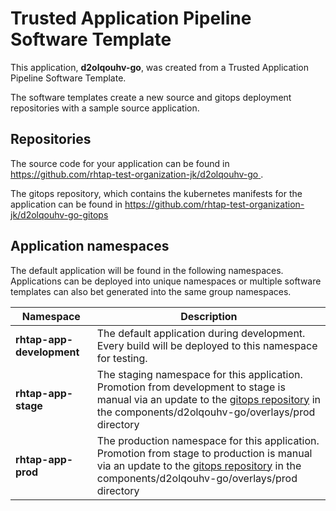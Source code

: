 # Trusted Application Pipeline Software Template

This application, **d2olqouhv-go**, was created from a Trusted Application Pipeline Software Template.

The software templates create a new source and gitops deployment repositories with a sample source application. 

## Repositories

The source code for your application can be found in [https://github.com/rhtap-test-organization-jk/d2olqouhv-go ](https://github.com/rhtap-test-organization-jk/d2olqouhv-go ).
 
The gitops repository, which contains the kubernetes manifests for the application can be found in 
[https://github.com/rhtap-test-organization-jk/d2olqouhv-go-gitops ](https://github.com/rhtap-test-organization-jk/d2olqouhv-go-gitops ) 

## Application namespaces 

The default application will be found in the following namespaces. Applications can be deployed into unique namespaces or multiple software templates can also bet generated into the same group namespaces.  

|  Namespace   |  Description   |  
| -------- | -------- |   
| **rhtap-app-development** | The default application during development. Every build will be deployed to this namespace for testing. | 
| **rhtap-app-stage** | The staging namespace for this application. Promotion from development to stage is manual via an update to the [gitops repository](https://github.com/rhtap-test-organization-jk/d2olqouhv-go-gitops ) in the components/d2olqouhv-go/overlays/prod directory |  
| **rhtap-app-prod** | The production namespace for this application. Promotion from stage to production is manual via an update to the [gitops repository](https://github.com/rhtap-test-organization-jk/d2olqouhv-go-gitops ) in the components/d2olqouhv-go/overlays/prod directory | 